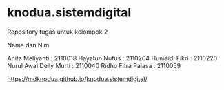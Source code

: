 # knodua.sistemdigital
Repository tugas untuk kelompok 2

Nama dan Nim

Anita Meliyanti : 2110018 
Hayatun Nufus : 2110204 
Humaidi Fikri : 2110220 
Nurul Awal Delly Murti : 2110040 
Ridho Fitra Palasa : 2110059

https://mdknodua.github.io/knodua.sistemdigital/

